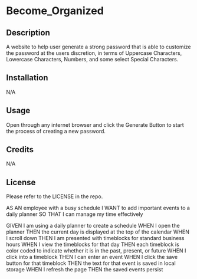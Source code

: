 # Become_Organized
## Description
A website to help user generate a strong password that is able to customize the password at the users discretion, in terms of Uppercase Characters, Lowercase Characters, Numbers, and some select Special Characters.

## Installation
N/A

## Usage
Open through any internet browser and click the Generate Button to start the process of creating a new password.

## Credits
N/A

## License
Please refer to the LICENSE in the repo.


AS AN employee with a busy schedule
I WANT to add important events to a daily planner
SO THAT I can manage my time effectively



GIVEN I am using a daily planner to create a schedule
WHEN I open the planner
THEN the current day is displayed at the top of the calendar
WHEN I scroll down
THEN I am presented with timeblocks for standard business hours
WHEN I view the timeblocks for that day
THEN each timeblock is color coded to indicate whether it is in the past, present, or future
WHEN I click into a timeblock
THEN I can enter an event
WHEN I click the save button for that timeblock
THEN the text for that event is saved in local storage
WHEN I refresh the page
THEN the saved events persist